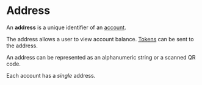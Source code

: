 # Address

An **address** is a unique identifier of an [account](/blockchain/account.md).

The address allows a user to view account balance. [Tokens](/blockchain/token.md) can be sent to the address.

An address can be represented as an alphanumeric string or a scanned QR code.

Each account has a _single_ address.
